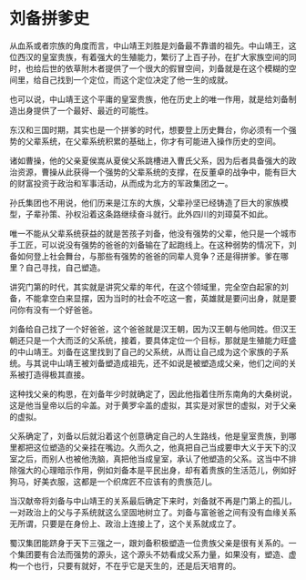 # 刘备拼爹史

从血系或者宗族的角度而言，中山靖王刘胜是刘备最不靠谱的祖先。中山靖王，这位西汉的皇室贵族，有着强大的生殖能力，繁衍了上百子孙，在扩大家族空间的同时，也给后世的依草附木者提供了一个很大的假冒空间，刘备就是在这个模糊的空间里，给自己找到一个定位，而这个定位决定了他一生的成就。 

也可以说，中山靖王这个平庸的皇室贵族，他在历史上的唯一作用，就是给刘备制造出身提供了一个最好、最近的可能性。 

东汉和三国时期，其实也是一个拼爹的时代，想要登上历史舞台，你必须有一个强势的父辈系统，在父辈系统积累的基础上，你才有可能进入操作历史的空间。 

诸如曹操，他的父亲夏侯嵩从夏侯父系跳槽进入曹氏父系，因为后者具备强大的政治资源，曹操从此获得一个强势的父辈系统的支撑，在反董卓的战争中，能有巨大的财富投资于政治和军事活动，从而成为北方的军政集团之一。 

孙氏集团也不用说，他们历来是江东的大族，父辈孙坚已经铸造了巨大的家族模型，子辈孙策、孙权沿着这条路继续奋斗就行。此外四川的刘璋莫不如此。 

唯一不能从父辈系统获益的就是苦孩子刘备，他没有强势的父辈，他只是一个城市手工匠，可以说没有强势的爸爸的刘备输在了起跑线上。在这种弱势的情况下，刘备如何登上社会舞台，与那些有强势的爸爸的同辈人竞争？还是得拼爹。爹在哪里？自己寻找，自己塑造。 

讲究门第的时代，其实就是讲究父辈的年代，在这个领域里，完全空白起家的刘备，不能拿空白来显摆，因为当时的社会不吃这一套，英雄就是要问出身，就是要问你有没有一个好爸爸。 

刘备给自己找了一个好爸爸，这个爸爸就是汉王朝，因为汉王朝与他同姓。但汉王朝还只是一个大而泛的父系统，接着，要具体定位一个目标，那就是生殖能力旺盛的中山靖王。刘备在这里找到了自己的父系统，从而让自己成为这个家族的子系统。与其说中山靖王被刘备塑造成祖先，还不如说是被塑造成父亲，他们之间的关系被打造得极其直接。 

这种找父亲的构思，在刘备年少时就确定了，因此他指着住所东南角的大桑树说，这是他当皇帝以后的伞盖。对于黄罗伞盖的虚拟，其实是对家世的虚拟，对于父亲的虚拟。 

父系确定了，刘备以后就沿着这个创意确定自己的人生路线，他是皇室贵族，到哪里都把这位塑造的父亲挂在嘴边。久而久之，他真把自己当成要申大义于天下的汉室之后，而别人也被他洗脑，真把他当成皇室，承认了他塑造的父系。这当中不排除强大的心理暗示作用，例如刘备本是平民出身，却有着贵族的生活范儿，例如好狗马，好美衣服，这都是一个织席匠不应该有的贵族范儿。 

当汉献帝将刘备与中山靖王的关系最后确定下来时，刘备就不再是门第上的孤儿，一对政治上的父与子系统就这么坚固地树立了。刘备与富爸爸之间有没有血缘关系无所谓，只要是在身份上、政治上连接上了，这个关系就成立了。 

蜀汉集团能跻身于天下三强之一，跟刘备积极塑造一位贵族父亲是很有关系的。一个集团要有合法而强势的源头，这个源头不妨看成父系力量，如果没有，塑造、虚构一个也行，只要有就好，不在乎它是天生的，还是后天培育的。